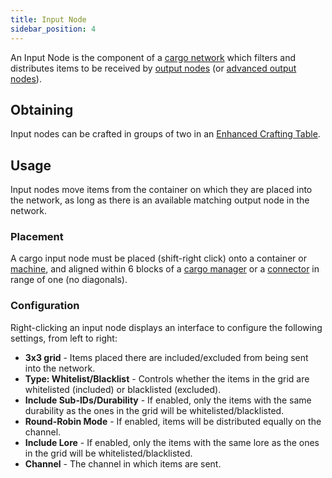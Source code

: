```yaml
---
title: Input Node
sidebar_position: 4
---
```


An Input Node is the component of a [cargo network](Cargo-Management.md) which filters and distributes items to be received by [output nodes](Output-Node.md) (or [advanced output nodes](Advanced-Output-Node.md)).

## Obtaining

Input nodes can be crafted in groups of two in an [Enhanced Crafting Table](../Basic-Machines/Enhanced-Crafting-Table.md).

## Usage

Input nodes move items from the container on which they are placed into the network, as long as there is an available matching output node in the network.

### Placement

A cargo input node must be placed (shift-right click) onto a container or [machine](../Electric-Machines/Electric-Machines.md), and aligned within 6 blocks of a [cargo manager](Cargo-Manager.md) or a [connector](Connector-Node.md) in range of one (no diagonals).

### Configuration

Right-clicking an input node displays an interface to configure the following settings, from left to right:

* **3x3 grid** - Items placed there are included/excluded from being sent into the network.
* **Type: Whitelist/Blacklist** - Controls whether the items in the grid are whitelisted (included) or blacklisted (excluded).
* **Include Sub-IDs/Durability** - If enabled, only the items with the same durability as the ones in the grid will be whitelisted/blacklisted.
* **Round-Robin Mode** - If enabled, items will be distributed equally on the channel.
* **Include Lore** - If enabled, only the items with the same lore as the ones in the grid will be whitelisted/blacklisted.
* **Channel** - The channel in which items are sent.
